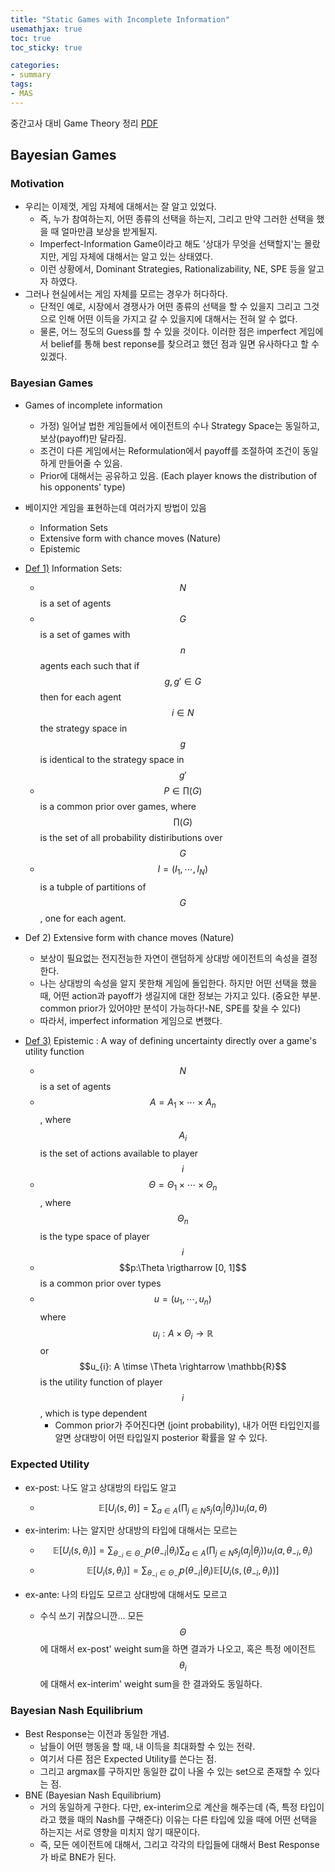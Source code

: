 ```yaml
---
title: "Static Games with Incomplete Information"
usemathjax: true
toc: true
toc_sticky: true

categories:
- summary
tags:
- MAS
---
```


중간고사 대비 Game Theory 정리 [PDF](https://arxiv.org/abs/1706.03762)



## Bayesian Games

### Motivation

* 우리는 이제껏, 게임 자체에 대해서는 잘 알고 있었다.
  * 즉, 누가 참여하는지, 어떤 종류의 선택을 하는지, 그리고 만약 그러한 선택을 했을 때 얼마만큼 보상을 받게될지.
  * Imperfect-Information Game이라고 해도 '상대가 무엇을 선택할지'는 몰랐지만, 게임 자체에 대해서는 알고 있는 상태였다.
  * 이런 상황에서, Dominant Strategies, Rationalizability, NE, SPE 등을 알고자 하였다.
* 그러나 현실에서는 게임 자체를 모르는 경우가 허다하다.
  * 단적인 예로, 시장에서 경쟁사가 어떤 종류의 선택을 할 수 있을지 그리고 그것으로 인해 어떤 이득을 가지고 갈 수 있을지에 대해서는 전혀 알 수 없다.
  * 물론, 어느 정도의 Guess를 할 수 있을 것이다. 이러한 점은 imperfect 게임에서 belief를 통해 best reponse를 찾으려고 했던 점과 일면 유사하다고 할 수 있겠다.



### Bayesian Games

* Games of incomplete information
  * 가정) 일어날 법한 게임들에서 에이전트의 수나 Strategy Space는 동일하고, 보상(payoff)만 달라짐. 
  * 조건이 다른 게임에서는 Reformulation에서 payoff를 조절하여 조건이 동일하게 만들어줄 수 있음.
  *  Prior에 대해서는 공유하고 있음. (Each player knows the distribution of his opponents' type)



* 베이지안 게임을 표현하는데 여러가지 방법이 있음
  * Information Sets
  * Extensive form with chance moves (Nature)
  * Epistemic



* <u>Def 1)</u> Information Sets:
  * $$N$$ is a set of agents
  * $$G$$ is a set of games with $$n$$ agents each such that if $$g, g' \in G$$ then for each agent $$i \in N$$ the strategy space in $$g$$ is identical to the strategy space in $$g'$$
  * $$P \in \prod(G)$$ is a common prior over games, where $$\prod(G)$$ is the set of all probability distiributions over $$G$$
  * $$I = (I_{1}, \cdots , I_{N})$$ is a tubple of partitions of $$G$$, one for each agent.



* Def 2) Extensive form with chance moves (Nature)
  * 보상이 필요없는 전지전능한 자연이 랜덤하게 상대방 에이전트의 속성을 결정한다. 
  * 나는 상대방의 속성을 알지 못한채 게임에 돌입한다. 하지만 어떤 선택을 했을 때, 어떤 action과 payoff가 생길지에 대한 정보는 가지고 있다. (중요한 부분. common prior가 있어야만 분석이 가능하다!-NE, SPE를 찾을 수 있다)
  * 따라서, imperfect information 게임으로 변했다.



* <u>Def 3)</u> Epistemic : A way of defining uncertainty directly over a game's utility function
  * $$N$$ is a set of agents
  * $$A=A_1 \times \cdots \times A_n$$, where $$A_i$$ is the set of actions available to player $$i$$
  * $$\Theta = \Theta_1 \times \cdots \times \Theta_n$$, where $$\Theta_n$$ is the type space of player $$i$$
  * $$p:\Theta \rigtharrow [0, 1]$$ is a common prior over types
  * $$u=(u_1, \cdots, u_n)$$ where $$u_i: A \times \Theta_i \rightarrow \mathbb{R}$$ or $$u_{i}: A \timse \Theta \rightarrow \mathbb{R}$$ is the utility function of player $$i$$, which is type dependent
    * Common prior가 주어진다면 (joint probability), 내가 어떤 타입인지를 알면 상대방이 어떤 타입일지 posterior 확률을 알 수 있다.



### Expected Utility

* ex-post: 나도 알고 상대방의 타입도 알고
  * $$\mathbb{E}[U_{i}(s, \theta)] = \sum_{a \in A} \big( \prod_{j \in N} s_{j}(a_{j}|\theta_{j}) \big) u_{i}(a, \theta)$$

* ex-interim: 나는 알지만 상대방의 타입에 대해서는 모르는
  * $$\mathbb{E}[U_{i}(s, \theta_{i})] = \sum_{\theta_{-i} \in \Theta_{-i}} p(\theta_{-i}|\theta_{i}) \sum_{a \in A} \big( \prod_{j \in N} s_{j}(a_{j}|\theta_{j}) \big) u_{i}(a, \theta_{-i}, \theta_{i})$$
  * $$\mathbb{E}[U_{i}(s, \theta_{i})] = \sum_{\theta_{-i} \in \Theta_{-i}} p(\theta_{-i}|\theta_{i}) \mathbb{E}[U_{i}(s, (\theta_{-i}, \theta_{i}))]$$
* ex-ante: 나의 타입도 모르고 상대방에 대해서도 모르고
  * 수식 쓰기 귀찮으니깐... 모든 $$\Theta$$에 대해서 ex-post' weight sum을 하면 결과가 나오고, 혹은 특정 에이전트 $$\theta_i$$에 대해서 ex-interim' weight sum을 한 결과와도 동일하다.



### Bayesian Nash Equilibrium

* Best Response는 이전과 동일한 개념. 
  * 남들이 어떤 행동을 할 때, 내 이득을 최대화할 수 있는 전략. 
  * 여기서 다른 점은 Expected Utility를 쓴다는 점.
  * 그리고 argmax를 구하지만 동일한 값이 나올 수 있는 set으로 존재할 수 있다는 점.
* BNE (Bayesian Nash Equilibrium)
  * 거의 동일하게 구한다. 다만, ex-interim으로 계산을 해주는데 (즉, 특정 타입이라고 했을 때의 Nash를 구해준다) 이유는 다른 타입에 있을 때에 어떤 선택을 하는지는 서로 영향을 미치지 않기 때문이다.
  * 즉, 모든 에이전트에 대해서, 그리고 각각의 타입들에 대해서 Best Response가 바로 BNE가 된다.

